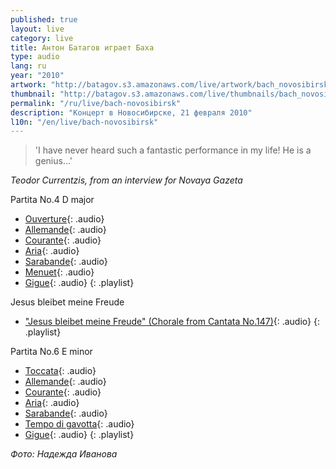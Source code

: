 ```yaml
---
published: true
layout: live
category: live
title: Антон Батагов играет Баха
type: audio
lang: ru
year: "2010"
artwork: "http://batagov.s3.amazonaws.com/live/artwork/bach_novosibirsk.jpg"
thumbnail: "http://batagov.s3.amazonaws.com/live/thumbnails/bach_novosibirsk_thumb.jpg"
permalink: "/ru/live/bach-novosibirsk"
description: "Концерт в Новосибирске, 21 февраля 2010"
l10n: "/en/live/bach-novosibirsk"
---
```


  
> 'I have never heard such a fantastic performance in my life! He is a genius...'

_Teodor Currentzis, from an interview for Novaya Gazeta_
  
Partita No.4 D major  

- [Ouverture](http://batagov.s3.amazonaws.com/live/sounds/bach_novosibirsk/1_partita4_ouverture.mp3){: .audio}
- [Allemande](http://batagov.s3.amazonaws.com/live/sounds/bach_novosibirsk/2_partita4_allemande.mp3){: .audio}
- [Courante](http://batagov.s3.amazonaws.com/live/sounds/bach_novosibirsk/3_partita4_courante.mp3){: .audio}
- [Aria](http://batagov.s3.amazonaws.com/live/sounds/bach_novosibirsk/4_partita4_aria.mp3){: .audio}
- [Sarabande](http://batagov.s3.amazonaws.com/live/sounds/bach_novosibirsk/5_partita4_sarabande.mp3){: .audio}
- [Menuet](http://batagov.s3.amazonaws.com/live/sounds/bach_novosibirsk/6_partita4_menuet.mp3){: .audio}
- [Gigue](http://batagov.s3.amazonaws.com/live/sounds/bach_novosibirsk/7_partita4_gigue.mp3){: .audio}
{: .playlist}

Jesus bleibet meine Freude

- ["Jesus bleibet meine Freude" (Chorale from Cantata No.147)](http://batagov.s3.amazonaws.com/live/sounds/bach_novosibirsk/chorale147.mp3){: .audio}
{: .playlist}

Partita No.6 E minor  

- [Toccata](http://batagov.s3.amazonaws.com/live/sounds/bach_novosibirsk/1_partita6_toccata.mp3){: .audio}
- [Allemande](http://batagov.s3.amazonaws.com/live/sounds/bach_novosibirsk/2_partita6_allemande.mp3){: .audio}
- [Courante](http://batagov.s3.amazonaws.com/live/sounds/bach_novosibirsk/3_partita6_courante.mp3){: .audio}
- [Aria](http://batagov.s3.amazonaws.com/live/sounds/bach_novosibirsk/4_partita6_aria.mp3){: .audio}
- [Sarabande](http://batagov.s3.amazonaws.com/live/sounds/bach_novosibirsk/5_partita6_sarabande.mp3){: .audio}
- [Tempo di gavotta](http://batagov.s3.amazonaws.com/live/sounds/bach_novosibirsk/6_partita6_gavotte.mp3){: .audio}
- [Gigue](http://batagov.s3.amazonaws.com/live/sounds/bach_novosibirsk/7_partita6_gigue.mp3){: .audio}
{: .playlist}

_Фото: Надежда Иванова_